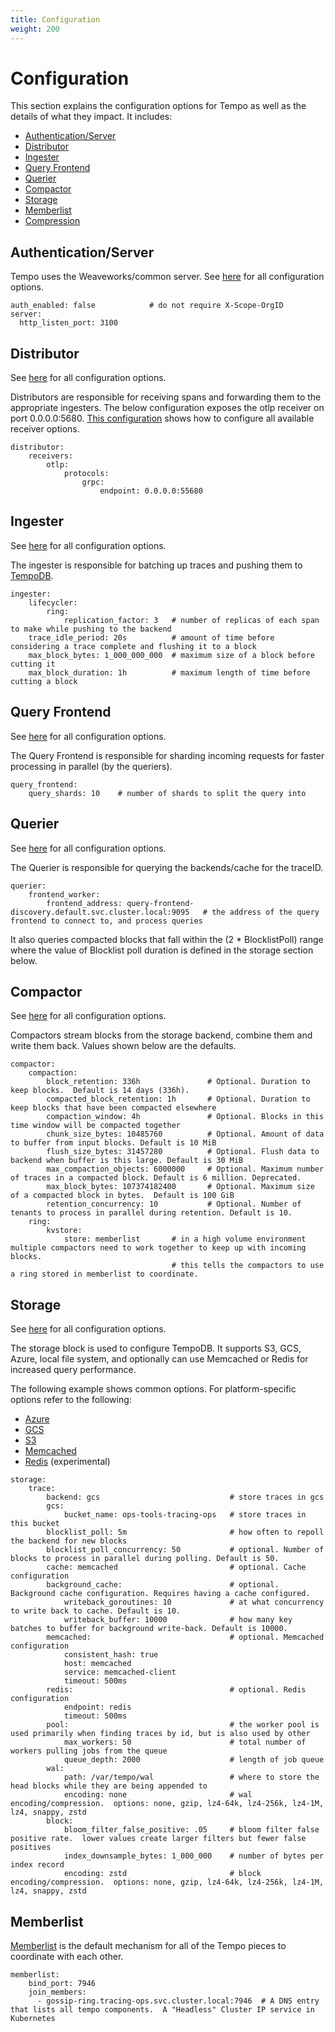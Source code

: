 ```yaml
---
title: Configuration
weight: 200
---
```


# Configuration

This section explains the configuration options for Tempo as well as the details of what they impact. It includes:

  - [Authentication/Server](#authenticationserver)
  - [Distributor](#distributor)
  - [Ingester](#ingester)
  - [Query Frontend](#queryfrontend)
  - [Querier](#querier)
  - [Compactor](#compactor)
  - [Storage](#storage)
  - [Memberlist](#memberlist)
  - [Compression](#compression)

## Authentication/Server
Tempo uses the Weaveworks/common server.  See [here](https://github.com/weaveworks/common/blob/master/server/server.go#L45) for all configuration options.

```
auth_enabled: false            # do not require X-Scope-OrgID
server:
  http_listen_port: 3100
```

## Distributor
See [here](https://github.com/grafana/tempo/blob/master/modules/distributor/config.go) for all configuration options.

Distributors are responsible for receiving spans and forwarding them to the appropriate ingesters.  The below configuration
exposes the otlp receiver on port 0.0.0.0:5680.  [This configuration](https://github.com/grafana/tempo/blob/master/example/docker-compose/etc/tempo-s3-minio.yaml) shows how to
configure all available receiver options.

```
distributor:
    receivers:
        otlp:
            protocols:
                grpc:
                    endpoint: 0.0.0.0:55680
```

## Ingester
See [here](https://github.com/grafana/tempo/blob/master/modules/ingester/config.go) for all configuration options.

The ingester is responsible for batching up traces and pushing them to [TempoDB](#storage).

```
ingester:
    lifecycler:
        ring:
            replication_factor: 3   # number of replicas of each span to make while pushing to the backend
    trace_idle_period: 20s          # amount of time before considering a trace complete and flushing it to a block
    max_block_bytes: 1_000_000_000  # maximum size of a block before cutting it
    max_block_duration: 1h          # maximum length of time before cutting a block
```

## Query Frontend
See [here](https://github.com/grafana/tempo/blob/master/modules/frontend/config.go) for all configuration options.

The Query Frontend is responsible for sharding incoming requests for faster processing in parallel (by the queriers).

```
query_frontend:
    query_shards: 10    # number of shards to split the query into
```

## Querier
See [here](https://github.com/grafana/tempo/blob/master/modules/querier/config.go) for all configuration options.

The Querier is responsible for querying the backends/cache for the traceID.

```
querier:
    frontend_worker:
        frontend_address: query-frontend-discovery.default.svc.cluster.local:9095   # the address of the query frontend to connect to, and process queries
```

It also queries compacted blocks that fall within the (2 * BlocklistPoll) range where the value of Blocklist poll duration
is defined in the storage section below.

## Compactor
See [here](https://github.com/grafana/tempo/blob/master/modules/compactor/config.go) for all configuration options.

Compactors stream blocks from the storage backend, combine them and write them back.  Values shown below are the defaults.

```
compactor:
    compaction:
        block_retention: 336h               # Optional. Duration to keep blocks.  Default is 14 days (336h).
        compacted_block_retention: 1h       # Optional. Duration to keep blocks that have been compacted elsewhere
        compaction_window: 4h               # Optional. Blocks in this time window will be compacted together
        chunk_size_bytes: 10485760          # Optional. Amount of data to buffer from input blocks. Default is 10 MiB
        flush_size_bytes: 31457280          # Optional. Flush data to backend when buffer is this large. Default is 30 MiB
        max_compaction_objects: 6000000     # Optional. Maximum number of traces in a compacted block. Default is 6 million. Deprecated.
        max_block_bytes: 107374182400       # Optional. Maximum size of a compacted block in bytes.  Default is 100 GiB
        retention_concurrency: 10           # Optional. Number of tenants to process in parallel during retention. Default is 10.
    ring:
        kvstore:
            store: memberlist       # in a high volume environment multiple compactors need to work together to keep up with incoming blocks.
                                    # this tells the compactors to use a ring stored in memberlist to coordinate.
```

## Storage
See [here](https://github.com/grafana/tempo/blob/master/tempodb/config.go) for all configuration options.

The storage block is used to configure TempoDB. It supports S3, GCS, Azure, local file system, and optionally can use Memcached or Redis for increased query performance.  

The following example shows common options.  For platform-specific options refer to the following:
* [Azure](azure/)
* [GCS](gcs/)
* [S3](s3/)
* [Memcached](memcached/)
* [Redis](redis/) (experimental)

```
storage:
    trace:
        backend: gcs                             # store traces in gcs
        gcs:
            bucket_name: ops-tools-tracing-ops   # store traces in this bucket
        blocklist_poll: 5m                       # how often to repoll the backend for new blocks
        blocklist_poll_concurrency: 50           # optional. Number of blocks to process in parallel during polling. Default is 50.
        cache: memcached                         # optional. Cache configuration
        background_cache:                        # optional. Background cache configuration. Requires having a cache configured.
            writeback_goroutines: 10             # at what concurrency to write back to cache. Default is 10.
            writeback_buffer: 10000              # how many key batches to buffer for background write-back. Default is 10000.
        memcached:                               # optional. Memcached configuration
            consistent_hash: true
            host: memcached
            service: memcached-client
            timeout: 500ms
        redis:                                   # optional. Redis configuration 
            endpoint: redis
            timeout: 500ms
        pool:                                    # the worker pool is used primarily when finding traces by id, but is also used by other
            max_workers: 50                      # total number of workers pulling jobs from the queue
            queue_depth: 2000                    # length of job queue
        wal:
            path: /var/tempo/wal                 # where to store the head blocks while they are being appended to
            encoding: none                       # wal encoding/compression.  options: none, gzip, lz4-64k, lz4-256k, lz4-1M, lz4, snappy, zstd   
        block:
            bloom_filter_false_positive: .05     # bloom filter false positive rate.  lower values create larger filters but fewer false positives
            index_downsample_bytes: 1_000_000    # number of bytes per index record 
            encoding: zstd                       # block encoding/compression.  options: none, gzip, lz4-64k, lz4-256k, lz4-1M, lz4, snappy, zstd
```

## Memberlist
[Memberlist](https://github.com/hashicorp/memberlist) is the default mechanism for all of the Tempo pieces to coordinate with each other.

```
memberlist:
    bind_port: 7946
    join_members:
      - gossip-ring.tracing-ops.svc.cluster.local:7946  # A DNS entry that lists all tempo components.  A "Headless" Cluster IP service in Kubernetes
```
